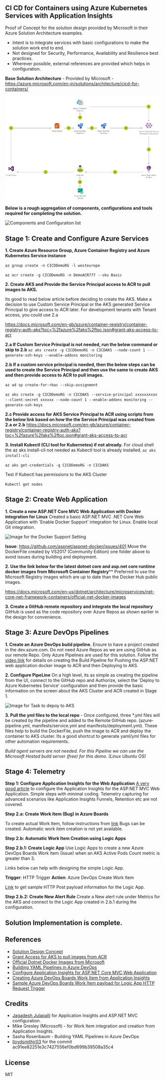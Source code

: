 ## CI CD for Containers using Azure Kubernetes Services with Application Insights

Proof of Concept for the solution design provided by Microsoft in their Azure Solution Architecture examples.  
   
 - Intent is to integrate services with basic configurations to make the solution work end to end.  
 - Not designed for Security, Performance, Availability and Resilience best practices.
 - Wherever possible, external references are provided which helps in configuration.

**Base Solution Architecture** - Provided by Microsoft - https://azure.microsoft.com/en-in/solutions/architecture/cicd-for-containers/

![Image of Solution from Microsoft](/Images/SolutionDesign.PNG)

**Below is a rough aggregation of components, configurations and tools required for completing the solution.**

![Components and Configuraiton list](https://github.com/Sanoobk/Azure-CI-CD-Containers-Kubernetes-ApplicationInsights-DevOps/Images/Components.PNG)


## Stage 1: Create and Configure Azure Services

**1. Create Azure Resource Group, Azure Container Registry and Azure Kubernetes Service instance**

`az group create -n CICDDemoRG -l westeurope`

`az acr create -g CICDDemoRG -n DemoACR777 --sku Basic`

**2. Create AKS and Provide the Service Principal access to ACR to pull images to AKS.** 

Its good to read below article before deciding to create the AKS. Make a decision to use Custom Service Principal or the AKS generated Service Principal to give access to ACR later. For development tenants with Tenant access, you could use 2.a

https://docs.microsoft.com/en-gb/azure/container-registry/container-registry-auth-aks?toc=%2fazure%2faks%2ftoc.json#grant-aks-access-to-acr

**2.a If Custom Service Principal is not needed, run the below command or skip to 2.b**
`az aks create -g CICDDemoRG -n CICDAKS --node-count 1 --generate-ssh-keys --enable-addons monitoring `
	
**2.b If a custom service principal is needed, then the below steps can be used to create the Service Principal and then use the same to create AKS and then provide access to ACR to pull images.**

`az ad sp create-for-rbac --skip-assignment`

`az aks create -g CICDDemoRG -n CICDAKS --service-principal xxxxxxxxxx --client-secret xxxxxx --node-count 1 --enable-addons monitoring --generate-ssh-keys`

**2.c Provide access for AKS Service Principal to ACR using scripts from the below link based on how the the Service Principal was created from 2.a or 2.b**
https://docs.microsoft.com/en-gb/azure/container-registry/container-registry-auth-aks?toc=%2fazure%2faks%2ftoc.json#grant-aks-access-to-acr	

**3. Install Kubectl (CLI tool for Kubernetes) if not already.**
For cloud shell the az aks install-cli not needed as Kubectl tool is already installed.
`az aks install-cli`

`az aks get-credentials -g CICDDemoRG -n CICDAKS`

Test if Kubectl has permissions to the AKS Cluster

`Kubectl get nodes`

## Stage 2: Create Web Application

**1. Create a new ASP.NET Core MVC Web Application with Docker integration for Linux**
Created a basic ASP.NET MVC .NET Core Web Application with 'Enable Docker Support' integration for Linux. Enable local Git integration.

![Image for the Docker Support Setting](https://github.com/Sanoobk/Azure-CI-CD-Containers-Kubernetes-ApplicationInsights-DevOps/Images/DockerIntegration.PNG)

**Issue**: https://github.com/aspnet/aspnet-docker/issues/401
Move the DockerFile created by VS2017 (Community Edition) one folder above to avoid issues during building and deployment. 

**2. Use the link below for the latest dotnet core and asp.net core runtime docker images from Microsoft Container Registry**** 
Preferred to use the Microsoft Registry images which are up to date than the Docker Hub public images.

https://docs.microsoft.com/en-us/dotnet/architecture/microservices/net-core-net-framework-containers/official-net-docker-images

**3. Create a GitHub remote repository and integrate the local repository**
GitHub is used as the code repository over Azure Repos as shown earlier in the design for convenience.

## Stage 3: Azure DevOps Pipelines

**1. Create an Azure DevOps build pipeline.** Ensure to have a project created in the dev.azure.com. Do not need Azure Repos as we are using GitHub as our remote Repo. Only Azure Pipelines are used for this solution.
Follow the [video link](https://azure.microsoft.com/nl-nl/resources/videos/build-2019-yaml-release-pipelines-in-azure-devops/) for details on creating the Build Pipeline for Pushing the ASP.NET web application docker image to ACR and then Deploying to AKS.

**2. Configure PipeLine** On a high level, its as simple as creating the pipeline from the UI, connect to the GitHub repo and Authorize, select the 'Deploy to Azure Kubernetes Service' configuration and then provide the basic information on the screen about the AKS Cluster and ACR created in Stage 1.

![Image for Task to depoy to AKS](https://github.com/Sanoobk/Azure-CI-CD-Containers-Kubernetes-ApplicationInsights-DevOps/Images/DeploytoAKS.PNG)

**3. Pull the yml files to the local repo** - Once configured, three *.yml files will be created by the pipeline and added to the Remote GitHub repo. (azure-pipeline.yml, manifests/service.yml and manifests/deployment.yml). These files help to build the DockerFile, push the image to ACR and deploy the container to AKS cluster. Its a good shortcut to generate yaml/yml files for other automation requirements.

*Build agent servers are not needed. For this Pipeline we can use the Microsoft Hosted build server (free) for this demo. (Linux Ubuntu OS)*

## Stage 4: Telemetry

**Step 1: Configure Application Insights for the Web Application**
[A very good article](https://www.c-sharpcorner.com/article/configure-application-insight-for-net-core-2-0/) to configure the Application Insights for the ASP.NET MVC Web Application. Simple steps with minimal coding. Telemetry capturing for advanced scenarios like Application Insights Funnels, Retention etc are not covered.

**Step 2.a: Create Work Item (Bug) in Azure Boards**

To create actual Work Item, follow instructions from [link](https://azure.microsoft.com/nl-nl/blog/application-insights-work-item-integration-with-visual-studio-team-services/) 
Bugs can be created. Automatic work item creation is not yet available. 

**Step 2.b: Automatic Work Item Creation using Logic Apps**

**Step 2.b.1: Create Logic App**
Use Logic Apps to create a new Azure DevOps Boards Work Item (Issue) when an AKS Active Pods Count metric is greater than 3.

Links below can help with designing the simple Logic App.

**Trigger**: HTTP Trigger **Action**: Azure DevOps Create Work Item

[Link](https://docs.microsoft.com/en-us/rest/api/azure/devops/wit/work%20items/create?view=azure-devops-rest-5.1#examples) to get sample HTTP Post payload information for the Logic App.

**Step 2.b.2: Create New Alert Rule**
Create a New alert rule under Metrics for the AKS and connect to the Logic App created in 2.b.1 during the configuration.

## Solution Implementation is complete.

## References

 - [Solution Design Concept](https://azure.microsoft.com/en-in/solutions/architecture/cicd-for-containers/)
 - [Grant Access for AKS to pull images from    ACR](https://docs.microsoft.com/en-gb/azure/container-registry/container-registry-auth-aks?toc=/azure/aks/toc.json#grant-aks-access-to-acr)
 - [Official Dotnet Docker Images from    Microsoft](https://docs.microsoft.com/en-us/dotnet/architecture/microservices/net-core-net-framework-containers/official-net-docker-images)
 - [Building YAML Pipelines in Azure    DevOps](https://azure.microsoft.com/nl-nl/resources/videos/build-2019-yaml-release-pipelines-in-azure-devops/)
 - [Configure Application Insights for ASP.NET Core MVC Web    Application](https://www.c-sharpcorner.com/article/configure-application-insight-for-net-core-2-0/)
 - [Creating Azure DevOps Boards Work Item from Application    Insights](https://azure.microsoft.com/nl-nl/blog/application-insights-work-item-integration-with-visual-studio-team-services/)
 - [Sample Azure DevOps Boards Work Item payload for Logic App HTTP    Request    Trigger](https://docs.microsoft.com/en-us/rest/api/azure/devops/wit/work%20items/create?view=azure-devops-rest-5.1#examples)

## Credits
-   [Jagadesh Julapalli](https://www.c-sharpcorner.com/members/jagadesh-julapalli2) for Application Insights and ASP.NET MVC configuration.
-   Mike Gresley (Microsoft) - for Work Item integration and creation from Application Insights.
- Sasha Rosenbaum - Building YAML Pipelines in Azure DevOps
- [lloydsmithjr03](https://github.com/lloydsmithjr03/aks_test/commits?author=lloydsmithjr03) for the commit ac91ee82251e3c7427556ef0bd699b39508a35c4

License
----

MIT

